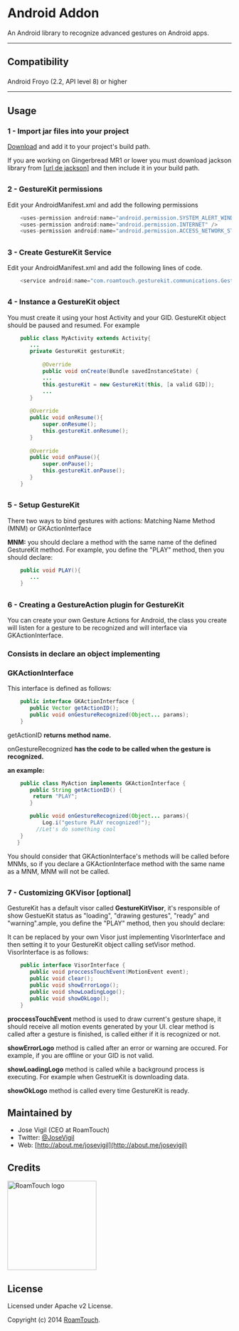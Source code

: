 # Android Addon

An Android library to recognize advanced gestures on Android apps.

* * *

## Compatibility

###

Android Froyo (2.2, API level 8) or higher

* * *

## Usage

  

### 1 - Import jar files into your project

[Download](http://dev.gesturekit.com/download) and add it to your project's
build path.

If you are working on Gingerbread MR1 or lower you must download jackson
library from [[url de jackson]](http://jackson.codehaus.org/) and then include
it in your build path.

##

### 2 - GestureKit permissions

Edit your AndroidManifest.xml and add the following permissions

```java    
    <uses-permission android:name="android.permission.SYSTEM_ALERT_WINDOW" />
    <uses-permission android:name="android.permission.INTERNET" />
    <uses-permission android:name="android.permission.ACCESS_NETWORK_STATE" />
```

##

### 3 - Create GestureKit Service

Edit your AndroidManifest.xml and add the following lines of code.

```java        
    <service android:name="com.roamtouch.gesturekit.communications.GestureKitService" ></service>
```
##

### 4 - Instance a GestureKit object

You must create it using your host Activity and your GID. GestureKit object
should be paused and resumed. For example

```java      
    public class MyActivity extends Activity{
       ...
       private GestureKit gestureKit;
       
           @Override
           public void onCreate(Bundle savedInstanceState) {
           ...
           this.gestureKit = new GestureKit(this, [a valid GID]);
           ...
       }
       
       @Override
       public void onResume(){
           super.onResume();
           this.gestureKit.onResume();
       }
       
       @Override
       public void onPause(){
           super.onPause();
           this.gestureKit.onPause();
       }
    }
```
  

##

### 5 - Setup GestureKit

There two ways to bind gestures with actions: Matching Name Method (MNM) or
GKActionInterface

**MNM:** you should declare a method with the same name of the defined GestureKit method. For example, you define the "PLAY" method, then you should declare: 

```java      
    public void PLAY(){
       ...
    }
```
  

##

### 6 - Creating a GestureAction plugin for GestureKit

You can create your own Gesture Actions for Android, the class you create will listen for a gesture to be recognized and will interface via GKActionInterface.

### Consists in declare an object implementing

### GKActionInterface

This interface is defined as follows:

```java      
    public interface GKActionInterface {
       public Vector getActionID();
       public void onGestureRecognized(Object... params);
    }
```

getActionID **returns method name.**

onGestureRecognized **has the code to be called when the gesture is
recognized.**

**an example:**

```java      
    public class MyAction implements GKActionInterface {
       public String getActionID() {
        return "PLAY";        
       }

       public void onGestureRecognized(Object... params){
           Log.i("gesture PLAY recognized!");
         //Let's do something cool
    }
   }
```

You should consider that GKActionInterface's methods will be called before
MNMs, so if you declare a GKActionInterface method with the same name as a
MNM, MNM will not be called.

##

### 7 - Customizing GKVisor [optional]

GestureKit has a default visor called **GestureKitVisor**, it's responsible of
show GestueKit status as "loading", "drawing gestures", "ready" and
"warning".ample, you define the "PLAY" method, then you should declare:

It can be replaced by your own Visor just implementing VisorInterface and then
setting it to your GestureKit object calling setVisor method. VisorInterface
is as follows:

```java      
    public interface VisorInterface {
       public void proccessTouchEvent(MotionEvent event);
       public void clear();
       public void showErrorLogo();
       public void showLoadingLogo();
       public void showOkLogo();
    }
```

**proccessTouchEvent** method is used to draw current's gesture shape, it should receive all motion events generated by your UI. clear method is called after a gesture is finished, is called either if it is recognized or not. 

**showErrorLogo** method is called after an error or warning are occured. For example, if you are offline or your GID is not valid. 

**showLoadingLogo** method is called while a background process is executing. For example when GestrueKit is downloading data. 

**showOkLogo** method is called every time GestureKit is ready. 

## Maintained by
- Jose Vigil (CEO at RoamTouch)
- Twitter: [@JoseVigil](http://twitter.com/josevigil)
- Web: [http://about.me/josevigil](http://about.me/josevigil)


## Credits

<img src="http://www.gesturekit.com/assets/img/roamtouch.png" width="200" alt="RoamTouch logo">

## License
Licensed under Apache v2 License.

Copyright (c) 2014 [RoamTouch](http://github.com/RoamTouch).
